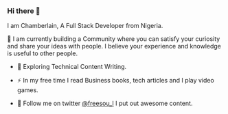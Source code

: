 ### Hi there 👋 

I am Chamberlain, A Full Stack Developer from Nigeria.

:telescope: I am currently building a Community where you can satisfy your curiosity and share your ideas with people. I believe your experience and knowledge is useful to other people.

- :seedling: Exploring Technical Content Writing.

- :zap: In my free time I read Business books, tech articles and I play video games. 

- :baby_chick: Follow me on twitter [@freesou_l](https://twitter.com/freesou_l) I put out awesome content.





<!--
**Chamberlainfrancis/Chamberlainfrancis** is a ✨ _special_ ✨ repository because its `README.md` (this file) appears on your GitHub profile.

Here are some ideas to get you started:

- 🔭 I’m currently working on ...
- 🌱 I’m currently learning ...
- 👯 I’m looking to collaborate on ...
- 🤔 I’m looking for help with ...
- 💬 Ask me about ...
- 📫 How to reach me: ...
- 😄 Pronouns: ...
- ⚡ Fun fact: ...
-->
